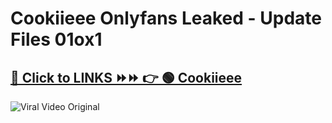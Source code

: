 
 # Cookiieee Onlyfans Leaked - Update Files 01ox1

## <h2><a href="https://clipsfans.com/Cookiieee&ref=git">🔗 Click to LINKS ⏩⏩ 👉 🟢 Cookiieee </a></h2>

<a href="https://clipsfans.com/Cookiieee&ref=git" rel="nofollow" data-target="animated-image.originalLink"><img src="https://i.ibb.co.com/xMMVF88/686577567.gif" alt="Viral Video Original" style="max-width: 100%; display: inline-block;" data-target="animated-image.originalImage"></a>


